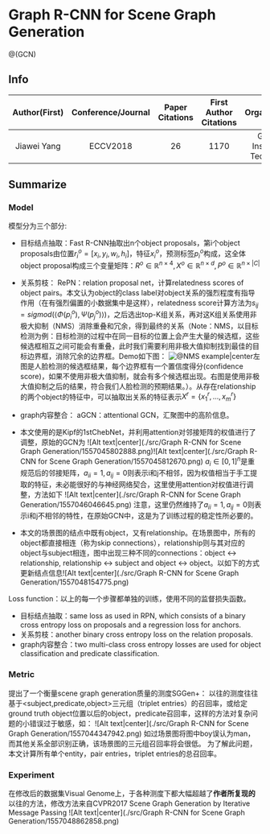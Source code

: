 # Graph R-CNN for Scene Graph Generation
@(GCN)
## Info
|Author(First)|Conference/Journal|Paper Citations|First Author Citations|Organizations|
|:------------:|:----------:|:-------:|:--:|:--:|
|Jiawei Yang|ECCV2018|26|1170|Georgia Institute of Technology|

## Summarize
### Model
模型分为三个部分:
- 目标结点抽取：Fast R-CNN抽取出n个object proposals，第i个object proposals由位置$r_i^o=[x_i,y_i,w_i,h_i]$，特征$x_i^o$，预测标签$p_i^o$构成，这全体object proposal构成三个变量矩阵：$R^o\in\mathbb{R}^{n\times 4},X^o\in\mathbb{R}^{n\times d},P^o\in\mathbb{R}^{n\times|C|}$
- 关系剪枝： RePN：relation proposal net，计算relatedness scores of object pairs。本文认为object的class label对object关系的强烈程度有指导作用（在有强烈偏置的小数据集中是这样），relatedness score计算方法为$s_{ij} = sigmod(\langle\Phi(p_i^o),\Psi(p_j^o)\rangle)$，之后选出top-K组关系，再对这K组关系使用非极大抑制（NMS）消除重叠和冗余，得到最终的关系（Note：NMS，以目标检测为例：目标检测的过程中在同一目标的位置上会产生大量的候选框，这些候选框相互之间可能会有重叠，此时我们需要利用非极大值抑制找到最佳的目标边界框，消除冗余的边界框。Demo如下图：
![@NMS example|center](./src/GraphR-CNNforSceneGraphGeneration/1557046769106.png)左图是人脸检测的候选框结果，每个边界框有一个置信度得分(confidence score)，如果不使用非极大值抑制，就会有多个候选框出现。右图是使用非极大值抑制之后的结果，符合我们人脸检测的预期结果。）。从存在relationship的两个object的特征中，可以抽取出关系的特征表示$X^r=\{x_1^r,...,x_m^r\}$
- graph内容整合： aGCN：attentional GCN，汇聚图中的高阶信息。
 - 本文使用的是Kipf的1stChebNet，并利用attention对邻接矩阵的权值进行了调整，原始的GCN为
 ![Alt text|center](./src/Graph R-CNN for Scene Graph Generation/1557045802888.png)![Alt text|center](./src/Graph R-CNN for Scene Graph Generation/1557045812670.png)
  $a_i\in[0,1]^n$是重规范后的邻接矩阵，$a_{ii}=1,a_{ij}=0$则表示i和j不相邻，因为权值相当于手工提取的特征，未必能很好的与神经网络契合，这里使用attention对权值进行调整，方法如下
  ![Alt text|center](./src/Graph R-CNN for Scene Graph Generation/1557046046645.png)
注意，这里仍然维持了$a_{ii}=1,a_{ij}=0$则表示i和j不相邻的特性，在原始GCN中，这是为了训练过程的稳定性所必要的。

 - 本文的场景图的结点中既有object，又有relationship。在场景图中，所有的object都直接相连（称为skip connections），relationship则与其对应的object与subject相连，图中出现三种不同的connections：object ↔ relationship, relationship ↔ subject and object ↔ object。以如下的方式更新结点信息![Alt text|center](./src/Graph R-CNN for Scene Graph Generation/1557048154775.png)


Loss function：以上的每一个步骤都单独的训练，使用不同的监督损失函数。
- 目标结点抽取：same loss as used in RPN, which consists of a binary cross entropy loss on proposals and a regression loss for anchors.
- 关系剪枝：another binary cross entropy loss on the relation proposals.
- graph内容整合：two multi-class cross entropy losses are used for object classification and predicate classification.




 
### Metric
 提出了一个衡量scene graph generation质量的测度SGGen+：
 以往的测度往往基于<subject,predicate,object>三元组（triplet entries）的召回率，或给定ground truth object位置以后的object，predicate召回率，这样的方法对复杂问题的小错误过于敏感，如：
 ![Alt text|center](./src/Graph R-CNN for Scene Graph Generation/1557044347942.png)
如过场景图将图中boy误认为man，而其他关系全部识别正确，该场景图的三元组召回率将会很低。
为了解此问题，本文计算所有单个entity，pair entries，triplet entries的总召回率。

### Experiment
在修改后的数据集Visual Genome上，于各种测度下都大幅超越了**作者所复现的**以往的方法，修改方法来自CVPR2017 Scene Graph Generation by Iterative Message Passing
![Alt text|center](./src/Graph R-CNN for Scene Graph Generation/1557048862858.png)
